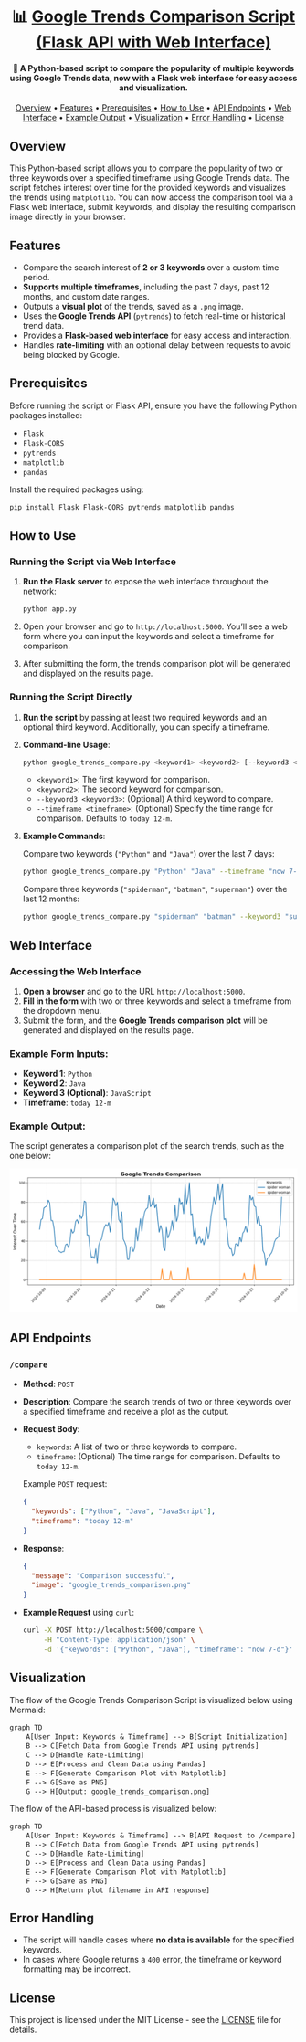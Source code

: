 <h1 align="center">📊 <a href="https://github.com/ronknight/google-trends">Google Trends Comparison Script (Flask API with Web Interface)</a></h1>

<h4 align="center">🔧 A Python-based script to compare the popularity of multiple keywords using Google Trends data, now with a Flask web interface for easy access and visualization.</h4>

<p align="center">
  <a href="#overview">Overview</a> •
  <a href="#features">Features</a> •
  <a href="#prerequisites">Prerequisites</a> •
  <a href="#how-to-use">How to Use</a> •
  <a href="#api-endpoints">API Endpoints</a> •
  <a href="#web-interface">Web Interface</a> •
  <a href="#example-output">Example Output</a> •
  <a href="#visualization">Visualization</a> •
  <a href="#error-handling">Error Handling</a> •
  <a href="#license">License</a>
</p>

## Overview

This Python-based script allows you to compare the popularity of two or three keywords over a specified timeframe using Google Trends data. The script fetches interest over time for the provided keywords and visualizes the trends using `matplotlib`. You can now access the comparison tool via a Flask web interface, submit keywords, and display the resulting comparison image directly in your browser.

## Features

- Compare the search interest of **2 or 3 keywords** over a custom time period.
- **Supports multiple timeframes**, including the past 7 days, past 12 months, and custom date ranges.
- Outputs a **visual plot** of the trends, saved as a `.png` image.
- Uses the **Google Trends API** (`pytrends`) to fetch real-time or historical trend data.
- Provides a **Flask-based web interface** for easy access and interaction.
- Handles **rate-limiting** with an optional delay between requests to avoid being blocked by Google.

## Prerequisites

Before running the script or Flask API, ensure you have the following Python packages installed:

- `Flask`
- `Flask-CORS`
- `pytrends`
- `matplotlib`
- `pandas`

Install the required packages using:

```bash
pip install Flask Flask-CORS pytrends matplotlib pandas
```

## How to Use

### Running the Script via Web Interface

1. **Run the Flask server** to expose the web interface throughout the network:

   ```bash
   python app.py
   ```

2. Open your browser and go to `http://localhost:5000`. You’ll see a web form where you can input the keywords and select a timeframe for comparison.

3. After submitting the form, the trends comparison plot will be generated and displayed on the results page.

### Running the Script Directly

1. **Run the script** by passing at least two required keywords and an optional third keyword. Additionally, you can specify a timeframe.

2. **Command-line Usage**:

   ```bash
   python google_trends_compare.py <keyword1> <keyword2> [--keyword3 <keyword3>] [--timeframe <timeframe>]
   ```

   - `<keyword1>`: The first keyword for comparison.
   - `<keyword2>`: The second keyword for comparison.
   - `--keyword3 <keyword3>`: (Optional) A third keyword to compare.
   - `--timeframe <timeframe>`: (Optional) Specify the time range for comparison. Defaults to `today 12-m`.

3. **Example Commands**:
   
   Compare two keywords (`"Python"` and `"Java"`) over the last 7 days:
   ```bash
   python google_trends_compare.py "Python" "Java" --timeframe "now 7-d"
   ```

   Compare three keywords (`"spiderman"`, `"batman"`, `"superman"`) over the last 12 months:
   ```bash
   python google_trends_compare.py "spiderman" "batman" --keyword3 "superman" --timeframe "today 12-m"
   ```

## Web Interface

### Accessing the Web Interface

1. **Open a browser** and go to the URL `http://localhost:5000`.
2. **Fill in the form** with two or three keywords and select a timeframe from the dropdown menu.
3. Submit the form, and the **Google Trends comparison plot** will be generated and displayed on the results page.

### Example Form Inputs:

- **Keyword 1**: `Python`
- **Keyword 2**: `Java`
- **Keyword 3 (Optional)**: `JavaScript`
- **Timeframe**: `today 12-m`

### Example Output:

The script generates a comparison plot of the search trends, such as the one below:

![Example Plot](google_trends_comparison.png)

## API Endpoints

### `/compare`

- **Method**: `POST`
- **Description**: Compare the search trends of two or three keywords over a specified timeframe and receive a plot as the output.

- **Request Body**:
  - `keywords`: A list of two or three keywords to compare.
  - `timeframe`: (Optional) The time range for comparison. Defaults to `today 12-m`.

  Example `POST` request:

  ```json
  {
    "keywords": ["Python", "Java", "JavaScript"],
    "timeframe": "today 12-m"
  }
  ```

- **Response**:

  ```json
  {
    "message": "Comparison successful",
    "image": "google_trends_comparison.png"
  }
  ```

- **Example Request** using `curl`:

  ```bash
  curl -X POST http://localhost:5000/compare \
       -H "Content-Type: application/json" \
       -d '{"keywords": ["Python", "Java"], "timeframe": "now 7-d"}'
  ```

## Visualization

The flow of the Google Trends Comparison Script is visualized below using Mermaid:

```mermaid
graph TD
    A[User Input: Keywords & Timeframe] --> B[Script Initialization]
    B --> C[Fetch Data from Google Trends API using pytrends]
    C --> D[Handle Rate-Limiting]
    D --> E[Process and Clean Data using Pandas]
    E --> F[Generate Comparison Plot with Matplotlib]
    F --> G[Save as PNG]
    G --> H[Output: google_trends_comparison.png]
```

The flow of the API-based process is visualized below:

```mermaid
graph TD
    A[User Input: Keywords & Timeframe] --> B[API Request to /compare]
    B --> C[Fetch Data from Google Trends API using pytrends]
    C --> D[Handle Rate-Limiting]
    D --> E[Process and Clean Data using Pandas]
    E --> F[Generate Comparison Plot with Matplotlib]
    F --> G[Save as PNG]
    G --> H[Return plot filename in API response]
```

## Error Handling

- The script will handle cases where **no data is available** for the specified keywords.
- In cases where Google returns a `400` error, the timeframe or keyword formatting may be incorrect.

## License

This project is licensed under the MIT License - see the [LICENSE](LICENSE) file for details.